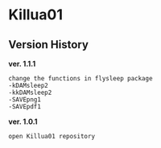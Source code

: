 # Killua01

## Version History

**ver. 1.1.1**
```
change the functions in flysleep package
-kDAMsleep2
-kkDAMsleep2
-SAVEpng1
-SAVEpdf1
```
**ver. 1.0.1**
```
open Killua01 repository
```
